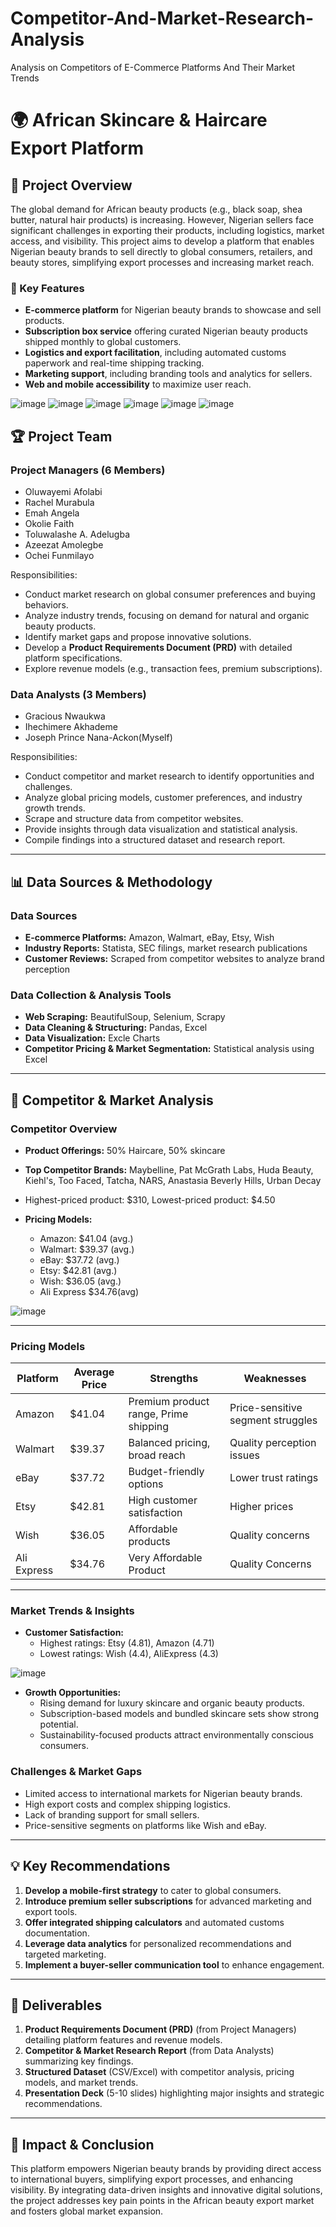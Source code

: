 # Competitor-And-Market-Research-Analysis
Analysis on Competitors of E-Commerce Platforms And Their Market Trends

# 🌍 African Skincare & Haircare Export Platform

## 📌 Project Overview
The global demand for African beauty products (e.g., black soap, shea butter, natural hair products) is increasing. However, Nigerian sellers face significant challenges in exporting their products, including logistics, market access, and visibility. This project aims to develop a platform that enables Nigerian beauty brands to sell directly to global consumers, retailers, and beauty stores, simplifying export processes and increasing market reach.

### 🎯 Key Features
- **E-commerce platform** for Nigerian beauty brands to showcase and sell products.
- **Subscription box service** offering curated Nigerian beauty products shipped monthly to global customers.
- **Logistics and export facilitation**, including automated customs paperwork and real-time shipping tracking.
- **Marketing support**, including branding tools and analytics for sellers.
- **Web and mobile accessibility** to maximize user reach.

![image](https://github.com/user-attachments/assets/c0a7fb5a-4cb0-4736-a39b-8d4ab323d310)
![image](https://github.com/user-attachments/assets/791de6b9-72d7-451a-995a-0bfe24d6cfdf)
![image](https://github.com/user-attachments/assets/872b1b1c-0060-4b2e-8d77-e34a1abf6430)
![image](https://github.com/user-attachments/assets/b22fd772-5fbe-41d5-bc8d-20b9cb262101)
![image](https://github.com/user-attachments/assets/305a239c-1d98-429a-918c-74d328cf47b1)
![image](https://github.com/user-attachments/assets/1ccc8cf8-8124-4269-813e-e70d379b79cc)



## 🏆 Project Team
### **Project Managers (6 Members)**
- Oluwayemi Afolabi
- Rachel Murabula
- Emah Angela
- Okolie Faith
- Toluwalashe A. Adelugba
- Azeezat Amolegbe
- Ochei Funmilayo

Responsibilities:
- Conduct market research on global consumer preferences and buying behaviors.
- Analyze industry trends, focusing on demand for natural and organic beauty products.
- Identify market gaps and propose innovative solutions.
- Develop a **Product Requirements Document (PRD)** with detailed platform specifications.
- Explore revenue models (e.g., transaction fees, premium subscriptions).

### **Data Analysts (3 Members)**
- Gracious Nwaukwa
- Ihechimere Akhademe
- Joseph Prince Nana-Ackon(Myself) 

Responsibilities:
- Conduct competitor and market research to identify opportunities and challenges.
- Analyze global pricing models, customer preferences, and industry growth trends.
- Scrape and structure data from competitor websites.
- Provide insights through data visualization and statistical analysis.
- Compile findings into a structured dataset and research report.

---

## 📊 Data Sources & Methodology
### **Data Sources**
- **E-commerce Platforms:** Amazon, Walmart, eBay, Etsy, Wish
- **Industry Reports:** Statista, SEC filings, market research publications
- **Customer Reviews:** Scraped from competitor websites to analyze brand perception

### **Data Collection & Analysis Tools**
- **Web Scraping:** BeautifulSoup, Selenium, Scrapy
- **Data Cleaning & Structuring:** Pandas, Excel
- **Data Visualization:** Excle Charts
- **Competitor Pricing & Market Segmentation:** Statistical analysis using Excel

---

## 🏢 Competitor & Market Analysis
### **Competitor Overview**
- **Product Offerings:** 50% Haircare, 50% skincare
- **Top Competitor Brands:** Maybelline, Pat McGrath Labs, Huda Beauty, Kiehl's, Too Faced, Tatcha, NARS, Anastasia Beverly Hills, Urban Decay
- Highest-priced product: $310, Lowest-priced product: $4.50

- **Pricing Models:**
  - Amazon: $41.04 (avg.)
  - Walmart: $39.37 (avg.)
  - eBay: $37.72 (avg.)
  - Etsy: $42.81 (avg.)
  - Wish: $36.05 (avg.)
  - Ali Express $34.76(avg)
 

![image](https://github.com/user-attachments/assets/fdf08296-2347-4f62-8dce-3f1af6d8c919)


---

### Pricing Models

| Platform    | Average Price | Strengths                        | Weaknesses                |
|-------------|---------------|-----------------------------------|---------------------------|
| Amazon      | $41.04        | Premium product range, Prime shipping | Price-sensitive segment struggles |
| Walmart     | $39.37        | Balanced pricing, broad reach    | Quality perception issues |
| eBay        | $37.72        | Budget-friendly options          | Lower trust ratings       |
| Etsy        | $42.81        | High customer satisfaction       | Higher prices             |
| Wish        | $36.05        | Affordable products              | Quality concerns          |
| Ali Express | $34.76        | Very Affordable Product          | Quality Concerns          |


---

### **Market Trends & Insights**
- **Customer Satisfaction:**
  - Highest ratings: Etsy (4.81), Amazon (4.71)
  - Lowest ratings: Wish (4.4), AliExpress (4.3)


![image](https://github.com/user-attachments/assets/e23c1274-35c6-4398-b298-ddcd19b5bb8b)



- **Growth Opportunities:**
  - Rising demand for luxury skincare and organic beauty products.
  - Subscription-based models and bundled skincare sets show strong potential.
  - Sustainability-focused products attract environmentally conscious consumers.

### **Challenges & Market Gaps**
- Limited access to international markets for Nigerian beauty brands.
- High export costs and complex shipping logistics.
- Lack of branding support for small sellers.
- Price-sensitive segments on platforms like Wish and eBay.

---

## 💡 Key Recommendations
1. **Develop a mobile-first strategy** to cater to global consumers.
2. **Introduce premium seller subscriptions** for advanced marketing and export tools.
3. **Offer integrated shipping calculators** and automated customs documentation.
4. **Leverage data analytics** for personalized recommendations and targeted marketing.
5. **Implement a buyer-seller communication tool** to enhance engagement.

---

## 📂 Deliverables
1. **Product Requirements Document (PRD)** (from Project Managers) detailing platform features and revenue models.
2. **Competitor & Market Research Report** (from Data Analysts) summarizing key findings.
3. **Structured Dataset** (CSV/Excel) with competitor analysis, pricing models, and market trends.
4. **Presentation Deck** (5-10 slides) highlighting major insights and strategic recommendations.

---

## 🎯 Impact & Conclusion
This platform empowers Nigerian beauty brands by providing direct access to international buyers, simplifying export processes, and enhancing visibility. By integrating data-driven insights and innovative digital solutions, the project addresses key pain points in the African beauty export market and fosters global market expansion.


